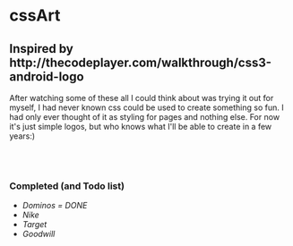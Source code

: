 # cssArt

<h2>Inspired by http://thecodeplayer.com/walkthrough/css3-android-logo</h2>
<p> After watching some of these all I could think about was trying it out for
  myself, I had never known css could be used to create something so fun. I 
  had only ever thought of it as styling for pages and nothing else. For now
  it's just simple logos, but who knows what I'll be able to create in a few 
  years:)</p>
  <br>
  <br>
<h3>Completed (and Todo list)</h3>
<em>
<ul>
  <li>Dominos = DONE</li>
  <li>Nike</li>
  <li>Target</li>
  <li>Goodwill</li>
</ul>
</em>
